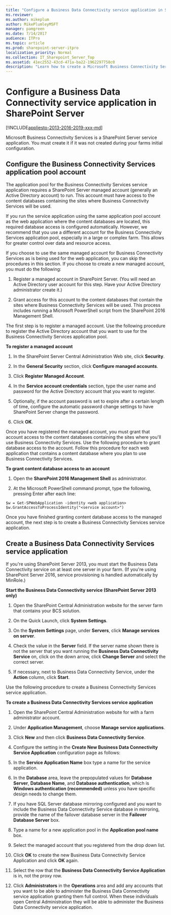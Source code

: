 ```yaml
---
title: "Configure a Business Data Connectivity service application in SharePoint Server"
ms.reviewer: 
ms.author: mikeplum
author: MikePlumleyMSFT
manager: pamgreen
ms.date: 7/14/2017
audience: ITPro
ms.topic: article
ms.prod: sharepoint-server-itpro
localization_priority: Normal
ms.collection: IT_Sharepoint_Server_Top
ms.assetid: 41ec2552-43cd-471a-ba22-1962297758c0
description: "Learn how to create a Microsoft Business Connectivity Services service application in SharePoint Server."
---
```


# Configure a Business Data Connectivity service application in SharePoint Server

[!INCLUDE[appliesto-2013-2016-2019-xxx-md](../includes/appliesto-2013-2016-2019-xxx-md.md)]
  
Microsoft Business Connectivity Services is a SharePoint Server service application. You must create it if it was not created during your farms initial configuration.
  
## Configure the Business Connectivity Services application pool account
<a name="section1"> </a>

The application pool for the Business Connectivity Services service application requires a SharePoint Server managed account (generally an Active Directory account) to run. This account must have access to the content databases containing the sites where Business Connectivity Services will be used.
  
If you run the service application using the same application pool account as the web application where the content databases are located, this required database access is configured automatically. However, we recommend that you use a different account for the Business Connectivity Services application pool, especially in a large or complex farm. This allows for greater control over data and resource access.
  
If you choose to use the same managed account for Business Connectivity Services as is being used for the web application, you can skip the procedures in this section. If you choose to create a new managed account, you must do the following:
  
1. Register a managed account in SharePoint Server. (You will need an Active Directory user account for this step. Have your Active Directory administrator create it.)
    
2. Grant access for this account to the content databases that contain the sites where Business Connectivity Services will be used. This process includes running a Microsoft PowerShell script from the SharePoint 2016 Management Shell.
    
The first step is to register a managed account. Use the following procedure to register the Active Directory account that you want to use for the Business Connectivity Services application pool.
  
 **To register a managed account**
  
1. In the SharePoint Server Central Administration Web site, click **Security**.
    
2. In the **General Security** section, click **Configure managed accounts**.
    
3. Click **Register Managed Account**.
    
4. In the **Service account credentials** section, type the user name and password for the Active Directory account that you want to register. 
    
5. Optionally, if the account password is set to expire after a certain length of time, configure the automatic password change settings to have SharePoint Server change the password.
    
6. Click **OK**.
    
Once you have registered the managed account, you must grant that account access to the content databases containing the sites where you'll use Business Connectivity Services. Use the following procedure to grant database access to the account. Follow this procedure for each web application that contains a content database where you plan to use Business Connectivity Services.
  
 **To grant content database access to an account**
  
1. Open the **SharePoint 2016 Management Shell** as administrator. 
    
2. At the Microsoft PowerShell command prompt, type the following, pressing Enter after each line:
    
  ```
  $w = Get-SPWebApplication -identity <web application>
  $w.GrantAccessToProcessIdentity("<service account>")
  ```

Once you have finished granting content database access to the managed account, the next step is to create a Business Connectivity Services service application.
  
## Create a Business Data Connectivity Services service application
<a name="section1"> </a>

If you're using SharePoint Server 2013, you must start the Business Data Connectivity service on at least one server in your farm. (If you're using SharePoint Server 2016, service provisioning is handled automatically by MinRole.)
  
 **Start the Business Data Connectivity service (SharePoint Server 2013 only)**
  
1. Open the SharePoint Central Administration website for the server farm that contains your BCS solution.
    
2. On the Quick Launch, click **System Settings**. 
    
3. On the **System Settings** page, under **Servers**, click **Manage services on server**.
    
4. Check the value in the **Server** field. If the server name shown there is not the server that you want running the **Business Data Connectivity Service** on, click on the down arrow, click **Change Server** and select the correct server. 
    
5. If necessary, next to Business Data Connectivity Service, under the **Action** column, click **Start**.
    
Use the following procedure to create a Business Connectivity Services service application.
  
 **To create a Business Data Connectivity Services service application**
  
1. Open the SharePoint Central Administration website for with a farm administrator account.
    
2. Under **Application Management**, choose **Manage service applications**.
    
3. Click **New** and then click **Business Data Connectivity Service**.
    
4. Configure the setting in the **Create New Business Data Connectivity Service Application** configuration page as follows: 
    
1. In the **Service Application Name** box type a name for the service application. 
    
2. In the **Database** area, leave the prepopulated values for **Database Server**, **Database Name**, and **Database authentication**, which is **Windows authentication (recommended)** unless you have specific design needs to change them. 
    
3. If you have SQL Server database mirroring configured and you want to include the Business Data Connectivity Service database in mirroring, provide the name of the failover database server in the **Failover Database Server** box. 
    
4. Type a name for a new application pool in the **Application pool name** box. 
    
5. Select the managed account that you registered from the drop down list.
    
5. Click **OK** to create the new Business Data Connectivity Service Application and click **OK** again. 
    
6. Select the row that the **Business Data Connectivity Service Application** is in, not the proxy row. 
    
7. Click **Administrators** in the **Operations** area and add any accounts that you want to be able to administer the Business Data Connectivity service application granting them full control. When these individuals open Central Administration they will be able to administer the Business Data Connectivity service application. 
    


